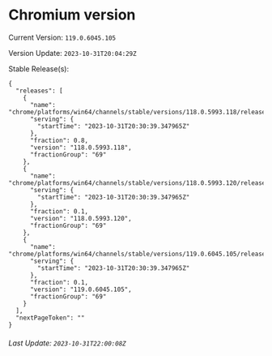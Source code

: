 # Chromium version

Current Version: `119.0.6045.105`

Version Update: `2023-10-31T20:04:29Z`

Stable Release(s):
```
{
  "releases": [
    {
      "name": "chrome/platforms/win64/channels/stable/versions/118.0.5993.118/releases/1698784239",
      "serving": {
        "startTime": "2023-10-31T20:30:39.347965Z"
      },
      "fraction": 0.8,
      "version": "118.0.5993.118",
      "fractionGroup": "69"
    },
    {
      "name": "chrome/platforms/win64/channels/stable/versions/118.0.5993.120/releases/1698784239",
      "serving": {
        "startTime": "2023-10-31T20:30:39.347965Z"
      },
      "fraction": 0.1,
      "version": "118.0.5993.120",
      "fractionGroup": "69"
    },
    {
      "name": "chrome/platforms/win64/channels/stable/versions/119.0.6045.105/releases/1698784239",
      "serving": {
        "startTime": "2023-10-31T20:30:39.347965Z"
      },
      "fraction": 0.1,
      "version": "119.0.6045.105",
      "fractionGroup": "69"
    }
  ],
  "nextPageToken": ""
}
```

###### Last Update: `2023-10-31T22:00:08Z`
        